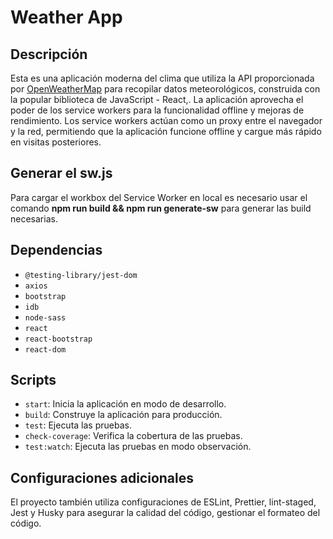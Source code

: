 # Weather App

## Descripción

Esta es una aplicación moderna del clima que utiliza la API proporcionada por [OpenWeatherMap](https://openweathermap.org/) para recopilar datos meteorológicos, construida con la popular biblioteca de JavaScript - React,. La aplicación aprovecha el poder de los service workers para la funcionalidad offline y mejoras de rendimiento. Los service workers actúan como un proxy entre el navegador y la red, permitiendo que la aplicación funcione offline y cargue más rápido en visitas posteriores.

## Generar el sw.js
Para cargar el workbox del Service Worker en local es necesario usar el comando **npm run build && npm run generate-sw** para generar las build necesarias.

## Dependencias

- `@testing-library/jest-dom`
- `axios`
- `bootstrap`
- `idb`
- `node-sass`
- `react`
- `react-bootstrap`
- `react-dom`

## Scripts

- `start`: Inicia la aplicación en modo de desarrollo.
- `build`: Construye la aplicación para producción.
- `test`: Ejecuta las pruebas.
- `check-coverage`: Verifica la cobertura de las pruebas.
- `test:watch`: Ejecuta las pruebas en modo observación.


## Configuraciones adicionales

El proyecto también utiliza configuraciones de ESLint, Prettier, lint-staged, Jest y Husky para asegurar la calidad del código, gestionar el formateo del código.
